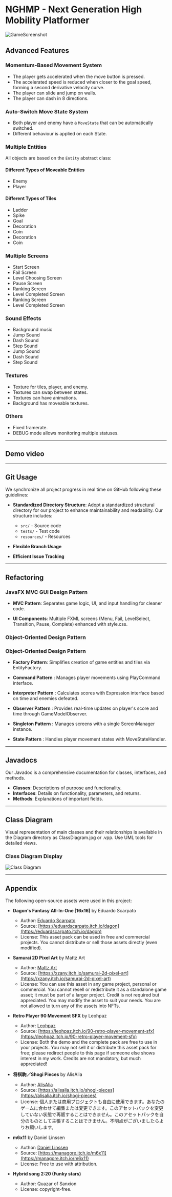 # NGHMP - Next Generation High Mobility Platformer

![GameScreenshot](FUGAKU.png)

## Advanced Features

### Momentum-Based Movement System

- The player gets accelerated when the move button is pressed.
- The accelerated speed is reduced when closer to the goal speed, forming a second derivative velocity curve.
- The player can slide and jump on walls.
- The player can dash in 8 directions.

### Auto-Switch Move State System

- Both player and enemy have a `MoveState` that can be automatically switched.
- Different behaviour is applied on each State.

### Multiple Entities

All objects are based on the `Entity` abstract class:

#### Different Types of Moveable Entities

- Enemy
- Player

#### Different Types of Tiles

- Ladder
- Spike
- Goal
- Decoration
- Coin
- Decoration
- Coin

### Multiple Screens

- Start Screen
- Fail Screen
- Level Choosing Screen
- Pause Screen
- Ranking Screen
- Level Completed Screen
- Ranking Screen
- Level Completed Screen

### Sound Effects

- Background music
- Jump Sound
- Dash Sound
- Step Sound
- Jump Sound
- Dash Sound
- Step Sound

### Textures

- Texture for tiles, player, and enemy.
- Textures can swap between states.
- Textures can have animations.
- Background has moveable textures.

### Others

- Fixed framerate.
- DEBUG mode allows monitoring multiple statuses.

---

## Demo video

---

## Git Usage

We synchronize all project progress in real time on GitHub following these guidelines:

- **Standardized Directory Structure**: Adopt a standardized structural directory for our project to enhance maintainability and readability. Our structure includes:
  - `src/` - Source code
  - `tests/` - Test code
  - `resources/` - Resources

- **Flexible Branch Usage**

- **Efficient Issue Tracking**

---

## Refactoring

### JavaFX MVC GUI Design Pattern

- **MVC Pattern**: Separates game logic, UI, and input handling for cleaner code.

- **UI Components**: Multiple FXML screens (Menu, Fail, LevelSelect, Transition, Pause, Complete) enhanced with style.css.

### Object-Oriented Design Pattern
### Object-Oriented Design Pattern

- **Factory Pattern**: Simplifies creation of game entities and tiles via EntityFactory.

- **Command Pattern** : Manages player movements using PlayCommand interface.

- **Interpreter Pattern** : Calculates scores with Expression interface based on time and enemies defeated.

- **Observer Pattern** : Provides real-time updates on player's score and time through GameModelObserver.

- **Singleton Pattern** : Manages screens with a single ScreenManager instance.

- **State Pattern** : Handles player movement states with MoveStateHandler.

---

## Javadocs

Our Javadoc is a comprehensive documentation for classes, interfaces, and methods.

- **Classes**: Descriptions of purpose and functionality.
- **Interfaces**: Details on functionality, parameters, and returns.
- **Methods**: Explanations of important fields.

---

## Class Diagram

Visual representation of main classes and their relationships is available in the Diagram directory as ClassDiagram.jpg or .vpp. Use UML tools for detailed views.

### Class Diagram Display

![Class Diagram](Diagram/ClassDiagram.jpg)

---


## Appendix

The following open-source assets were used in this project:

- **Dagon's Fantasy All-In-One [16x16]** by Eduardo Scarpato
  - Author: [Eduardo Scarpato](https://eduardscarpato.itch.io/)
  - Source: [https://eduardscarpato.itch.io/dagon](https://eduardscarpato.itch.io/dagon)
  - License: This asset pack can be used in free and commercial projects. You cannot distribute or sell those assets directly (even modified).


- **Samurai 2D Pixel Art** by Mattz Art  
  - Author: [Mattz Art](https://xzany.itch.io/)  
  - Source: [https://xzany.itch.io/samurai-2d-pixel-art](https://xzany.itch.io/samurai-2d-pixel-art)  
  - License: You can use this asset in any game project, personal or commercial. You cannot resell or redistribute it as a standalone game asset; it must be part of a larger project. Credit is not required but appreciated. You may modify the asset to suit your needs. You are not allowed to turn any of the assets into NFTs.  

- **Retro Player 90 Movement SFX** by Leohpaz
  - Author: [Leohpaz](https://leohpaz.itch.io/)
  - Source: [https://leohpaz.itch.io/90-retro-player-movement-sfx](https://leohpaz.itch.io/90-retro-player-movement-sfx)
  - License: Both the demo and the complete pack are free to use in your projects. You may not sell it or distribute this asset pack for free; please redirect people to this page if someone else shows interest in my work. Credits are not mandatory, but much appreciated!

- **将棋駒／Shogi Pieces** by AlisAlia
  - Author: [AlisAlia](https://alisalia.itch.io/)
  - Source: [https://alisalia.itch.io/shogi-pieces](https://alisalia.itch.io/shogi-pieces)
  - License: 個人または商用プロジェクトも自由に使用できます。あなたのゲームに合わせて編集または変更できます。このアセットパックを変更していない状態で再販することはできません。このアセットパックを自分のものとして主張することはできません。不明点がございましたらよりお願いします。

- **m6x11** by Daniel Linssen
  - Author: [Daniel Linssen](https://managore.itch.io/)
  - Source: [https://managore.itch.io/m6x11](https://managore.itch.io/m6x11)
  - License: Free to use with attribution.

- **Hybrid song 2:20 (Funky stars)** 
  - Author: Quazar of Sanxion
  - License: copyright-free.